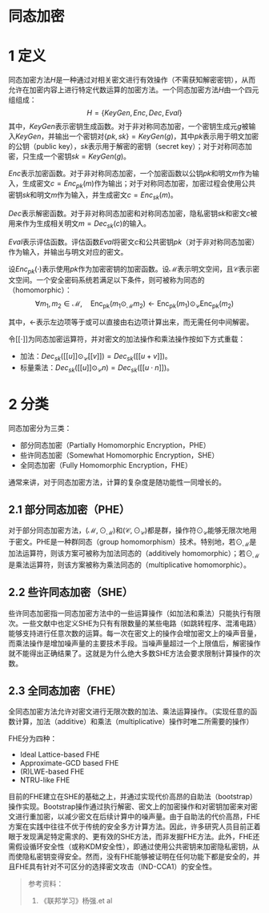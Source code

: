 # 同态加密



# 1 定义

同态加密方法$H$是一种通过对相关密文进行有效操作（不需获知解密密钥），从而允许在加密内容上进行特定代数运算的加密方法。一个同态加密方法$H$由一个四元组组成：
$$
H=\{ KeyGen,Enc,Dec,Eval \}
$$
其中，$KeyGen$表示密钥生成函数。对于非对称同态加密，一个密钥生成元$g$被输入$KeyGen$，并输出一个密钥对$\{pk,sk\}=KeyGen(g)$，其中$pk$表示用于明文加密的公钥（public key），$sk$表示用于解密的密钥（secret key）；对于对称同态加密，只生成一个密钥$sk=KeyGen(g)$。

$Enc$表示加密函数。对于非对称同态加密，一个加密函数以公钥$pk$和明文$m$作为输入，生成密文$c=Enc_{pk}(m)$作为输出；对于对称同态加密，加密过程会使用公共密钥$sk$和明文$m$作为输入，并生成密文$c=Enc_{sk}(m)$。

$Dec$表示解密函数。对于非对称同态加密和对称同态加密，隐私密钥$sk$和密文$c$被用来作为生成相关明文$m=Dec_{sk}(c)$的输入。

$Eval$表示评估函数。评估函数$Eval$将密文$c$和公共密钥$pk$（对于非对称同态加密）作为输入，并输出与明文对应的密文。

设$Enc_{pk}(\cdot)$表示使用$pk$作为加密密钥的加密函数。设$\mathcal{M}$表示明文空间，且$\mathcal{C}$表示密文空间。一个安全密码系统若满足以下条件，则可被称为同态的（homomorphic）：
$$
\forall m_{1}, m_{2} \in \mathcal{M}, \quad \operatorname{Enc}_{\mathrm{pk}}\left(m_{1} \odot_{\mathcal{M}} m_{2}\right) \leftarrow \operatorname{Enc}_{\mathrm{pk}}\left(m_{1}\right) \odot_{\mathcal{C}} \operatorname{Enc}_{\mathrm{pk}}\left(m_{2}\right)
$$

其中，$\leftarrow$表示左边项等于或可以直接由右边项计算出来，而无需任何中间解密。

令$[[\cdot]]$为同态加密运算符，并对密文的加法操作和乘法操作按如下方式重载：

- 加法：$Dec_{sk}([[u]] \odot_{\mathcal{C}} [[v]] )= Dec_{sk}([[u+v]])$。
- 标量乘法：$Dec_{sk}([[u]] \odot_{\mathcal{C}} n )= Dec_{sk}([[u \cdot n]])$。

# 2 分类

同态加密分为三类：

- 部分同态加密（Partially Homomorphic Encryption，PHE）
- 些许同态加密（Somewhat Homomorphic Encryption，SHE）
- 全同态加密（Fully Homomorphic Encryption，FHE）

通常来讲，对于同态加密方法，计算的复杂度是随功能性一同增长的。

## 2.1 部分同态加密（PHE）

对于部分同态加密方法，$(\mathcal{M}, \odot_{\mathcal{M}})$和$(\mathcal{C}, \odot_{\mathcal{C}})$都是群，操作符$\odot_{\mathcal{C}}$能够无限次地用于密文。PHE是一种群同态（group homomorphism）技术。特别地，若$\odot_{\mathcal{M}}$是加法运算符，则该方案可被称为加法同态的（additively homomorphic）；若$\odot_{\mathcal{M}}$是乘法运算符，则该方案被称为乘法同态的（multiplicative homomorphic）。

## 2.2 些许同态加密（SHE）

些许同态加密指一同态加密方法中的一些运算操作（如加法和乘法）只能执行有限次。一些文献中也定义SHE为只有有限数量的某些电路（如跳转程序、混淆电路）能够支持进行任意次数的运算。每一次在密文上的操作会增加密文上的噪声音量，而乘法操作是增加噪声量的主要技术手段。当噪声量超过一个上限值后，解密操作就不能得出正确结果了。这就是为什么绝大多数SHE方法会要求限制计算操作的次数。

## 2.3 全同态加密（FHE）

全同态加密方法允许对密文进行无限次数的加法、乘法运算操作。（实现任意的函数计算，加法（additive）和乘法（multiplicative）操作时唯二所需要的操作）

FHE分为四种：

- Ideal Lattice-based FHE
- Approximate-GCD based FHE
- (R)LWE-based FHE
- NTRU-like FHE

目前的FHE建立在SHE的基础之上，并通过实现代价高昂的自助法（bootstrap）操作实现。Bootstrap操作通过执行解密、密文上的加密操作和对密钥加密来对密文进行重加密，以减少密文在后续计算中的噪声量。由于自助法的代价高昂，FHE方案在实践中往往不优于传统的安全多方计算方法。因此，许多研究人员目前正着眼于发现满足特定需求的、更有效的SHE方法，而非发掘FHE方法。此外，FHE还需假设循环安全性（或称KDM安全性），即通过使用公共密钥来加密隐私密钥，从而使隐私密钥变得安全。然而，没有FHE能够被证明在任何功能下都是安全的，并且FHE具有针对不可区分的选择密文攻击（IND-CCA1）的安全性。



> 参考资料：
>
> 1. 《联邦学习》杨强.et al